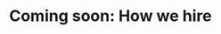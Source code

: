 ---
layout: page
title:  "Coming soon: How we hire"
lang: en
permalink: "/hiring-process/"
trans_url: "/fr-needed/"
category: "About"
---